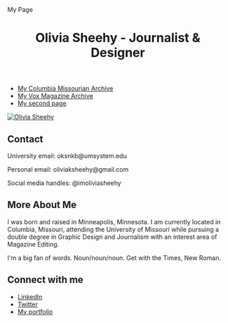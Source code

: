 <!DOCTYPE html>
<html>
<Olivia Sheehy>
<Olivia Sheehy>My Page</Olivia Sheehy>
</Olivia Sheehy>

<html lang="en">
<head>
  <meta charset="utf-8">

  <meta name="description" content="Olivia Sheehy's J4502 website.">
  <meta name="author" content="Olivia Sheehy">
  <meta name="keywords" content="Olivia Sheehy, J4502."/>

<header class='masthead'>
  <h1 class='masthead-heading'>Olivia Sheehy - Journalist & Designer</h1>
</header>

  <body>
  <nav>
    <ul>
      <li><a href="https://www.columbiamissourian.com/search/?l=25&sort=relevance&f=html&t=article%2Cvideo%2Cyoutube%2Ccollection&app=editorial&nsa=eedition&q=olivia+sheehy" target="_blank">My Columbia Missourian Archive</a></li>
      <li><a href="https://www.voxmagazine.com/search/?l=25&sort=relevance&f=html&t=article%2Cvideo%2Cyoutube%2Ccollection&app=editorial&nsa=eedition&q=olivia+sheehy" target="_blank">My Vox Magazine Archive</a></li>
      <li><a href="second-page.html">My second page</a></li>
    </ul>
  </nav>

  <a href="oksnkb@umsystem.edu">
    <img src="" alt="Olivia Sheehy" />
  </a>
  
<section class="contact-section">
    <h2>Contact</h2>
    <p>University email: oksnkb@umsystem.edu</p>
    <p>Personal email: oliviaksheehy@gmail.com</p>
    <p>Social media handles: @imoliviasheehy</p>
</section>
<section class="about-me">
    <h2>More About Me</h2>
    <p>I was born and raised in Minneapolis, Minnesota. I am currently located in Columbia, Missouri, attending the University of Missouri while pursuing a double degree in Graphic Design and Journalism with an interest area of Magazine Editing.</p>
    <p>I'm a big fan of words. Noun/noun/noun. Get with the Times, New Roman.<p/>
    <h2>Connect with me</h2>
    <ul class="social">
        <li><a class="css-is-deranged" href="https://www.linkedin.com/in/oliviasheehy/">LinkedIn</a></li>
        <li><a class="css-is-deranged" href="https://twitter.com/imoliviasheehy">Twitter</a></li>
        <li><a class="css-is-deranged" href="https://www.oliviasheehy.com/E">My portfolio</a></li>
    </ul>
<footer/>
